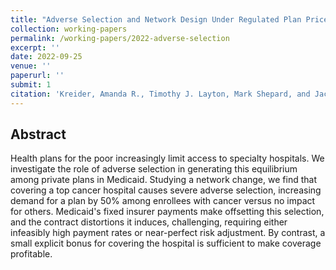 ```yaml
---
title: "Adverse Selection and Network Design Under Regulated Plan Prices: Evidence From Medicaid"
collection: working-papers
permalink: /working-papers/2022-adverse-selection
excerpt: ''
date: 2022-09-25
venue: ''
paperurl: ''
submit: 1
citation: 'Kreider, Amanda R., Timothy J. Layton, Mark Shepard, and Jacob Wallace. 2022.  &quot;Adverse Selection and Network Design Under Regulated Plan Prices: Evidence From Medicaid.&quot; Working Paper. Harvard University.'
---
```

## Abstract
Health plans for the poor increasingly limit access to specialty hospitals. We investigate the role of adverse selection in generating this equilibrium among private plans in Medicaid. Studying a network change, we find that covering a top cancer hospital causes severe adverse selection, increasing demand for a plan by 50% among enrollees with cancer versus no impact for others. Medicaid's fixed insurer payments make offsetting this selection, and the contract distortions it induces, challenging, requiring either infeasibly high payment rates or near-perfect risk adjustment. By contrast, a small explicit bonus for covering the hospital is sufficient to make coverage profitable.

